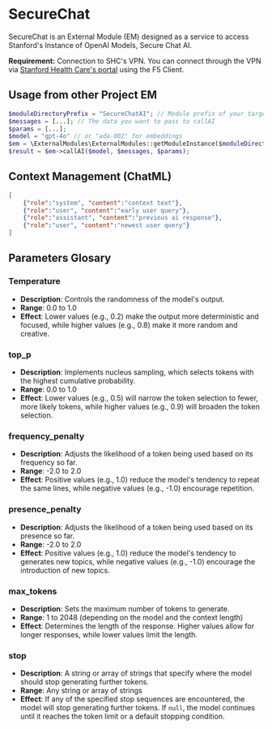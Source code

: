 # SecureChat
SecureChat is an External Module (EM) designed as a service to access Stanford's Instance of OpenAI Models, Secure Chat AI.

**Requirement:** Connection to SHC's VPN. You can connect through the VPN via [Stanford Health Care's portal](https://vpn.stanfordhealthcare.org/) using the F5 Client.

## Usage from other Project EM
```php
$moduleDirectoryPrefix = "SecureChatAI"; // Module prefix of your target system-level module
$messages = [...]; // The data you want to pass to callAI
$params = [...];
$model = "gpt-4o" // or "ada-002" for embeddings
$em = \ExternalModules\ExternalModules::getModuleInstance($moduleDirectoryPrefix);
$result = $em->callAI($model, $messages, $params);
```

## Context Management (ChatML)
```json
[
    {"role":"system", "content":"context text"},
    {"role":"user", "content":"early user query"},
    {"role":"assistant", "content":"previous ai response"},
    {"role":"user", "content":"newest user query"}
]
```


## Parameters Glosary

### Temperature
- **Description**: Controls the randomness of the model's output.
- **Range**: 0.0 to 1.0
- **Effect**: Lower values (e.g., 0.2) make the output more deterministic and focused, while higher values (e.g., 0.8) make it more random and creative.

### top_p
- **Description**: Implements nucleus sampling, which selects tokens with the highest cumulative probability.
- **Range**: 0.0 to 1.0
- **Effect**: Lower values (e.g., 0.5) will narrow the token selection to fewer, more likely tokens, while higher values (e.g., 0.9) will broaden the token selection.

### frequency_penalty
- **Description**: Adjusts the likelihood of a token being used based on its frequency so far.
- **Range**: -2.0 to 2.0
- **Effect**: Positive values (e.g., 1.0) reduce the model's tendency to repeat the same lines, while negative values (e.g., -1.0) encourage repetition.

### presence_penalty
- **Description**: Adjusts the likelihood of a token being used based on its presence so far.
- **Range**: -2.0 to 2.0
- **Effect**: Positive values (e.g., 1.0) reduce the model's tendency to generates new topics, while negative values (e.g., -1.0) encourage the introduction of new topics.

### max_tokens
- **Description**: Sets the maximum number of tokens to generate.
- **Range**: 1 to 2048 (depending on the model and the context length)
- **Effect**: Determines the length of the response. Higher values allow for longer responses, while lower values limit the length.

### stop
- **Description**: A string or array of strings that specify where the model should stop generating further tokens.
- **Range**: Any string or array of strings
- **Effect**: If any of the specified stop sequences are encountered, the model will stop generating further tokens. If `null`, the model continues until it reaches the token limit or a default stopping condition.

